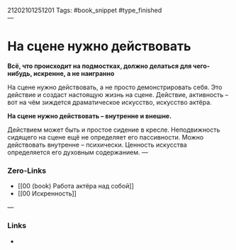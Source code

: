21202101251201
Tags: #book_snippet #type_finished  
—
# На сцене нужно действовать
**Всё, что происходит на подмостках, должно делаться для чего-нибудь, искренне, а не наигранно**

На сцене нужно действовать, а не просто демонстрировать себя.
Это действие и создаст настоящую жизнь на сцене. Действие, активность – вот на чём зиждется драматическое искусство, искусство актёра.

**На сцене нужно действовать – внутренне и внешне.**

Действием может быть и простое сидение в кресле. Неподвижность сидящего на сцене ещё не определяет его пассивности. Можно действовать внутренне – психически. Ценность искусства определяется его духовным содержанием. 
—
### Zero-Links
- [[00 (book) Работа актёра над собой]]
- [[00 Искренность]]

—
### Links
- 




